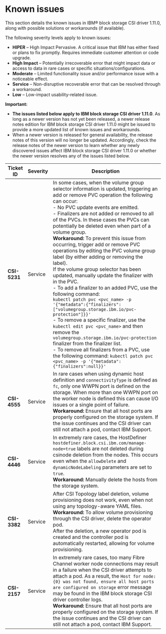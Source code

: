 # Known issues

This section details the known issues in IBM® block storage CSI driver 1.11.0, along with possible solutions or workarounds (if available).

The following severity levels apply to known issues:

-   **HIPER** – High Impact Pervasive. A critical issue that IBM has either fixed or plans to fix promptly. Requires immediate customer attention or code upgrade.
-   **High Impact** – Potentially irrecoverable error that might impact data or access to data in rare cases or specific situations/configurations.
-   **Moderate** – Limited functionality issue and/or performance issue with a noticeable effect.
-   **Service** – Non-disruptive recoverable error that can be resolved through a workaround.
-   **Low** – Low-impact usability-related issue.

**Important:**

-   **The issues listed below apply to IBM block storage CSI driver 1.11.0**. As long as a newer version has not yet been released, a newer release notes edition for IBM block storage CSI driver 1.11.0 might be issued to provide a more updated list of known issues and workarounds.
-   When a newer version is released for general availability, the release notes of this version will no longer be updated. Accordingly, check the release notes of the newer version to learn whether any newly discovered issues affect IBM block storage CSI driver 1.11.0 or whether the newer version resolves any of the issues listed below.

|Ticket ID|Severity|Description|
|---------|--------|-----------|
|**CSI-5231**|Service|In some cases, when the volume group selector information is updated, triggering an add or remove PVC operation the following can occur:<br/> - No PVC update events are emitted.<br/>- Finalizers are not added or removed to all of the PVCs. In these cases the PVCs can potentially be deleted even when part of a volume group. <br>**Workaround:** To prevent this issue from occurring, trigger add or remove PVC operations by editing the PVC volume group label (by either adding or removing the label).<br/>If the volume group selector has been updated, manually update the finalizer with in the PVC.<br/> - To add a finalizer to an added PVC, use the following command:<br>`kubectl patch pvc <pvc_name> -p '{"metadata":{"finalizers":["volumegroup.storage.ibm.io/pvc-protection"]}}'`<br>- To remove a specific finalizer, use the `kubectl edit pvc <pvc_name>` and then remove the `volumegroup.storage.ibm.io/pvc-protection` finalizer from the finalizer list.<br>- To remove all finalizers from a PVC, use the following command: `kubectl patch pvc <pvc_name> -p '{"metadata":{"finalizers":null}}'`|
|**CSI-4555**|Service|In rare cases when using dynamic host definition and `connectivityType` is defined as `fc`, only one WWPN port is defined on the storage. When more than one WWPN port on the worker node is defined this can cause I/O issues or a single point of failure.<br>**Workaround:** Ensure that all host ports are properly configured on the storage system. If the issue continues and the CSI driver can still not attach a pod, contact IBM Support.|
|**CSI-4446**|Service|In extremely rare cases, the HostDefiner `hostdefiner.block.csi.ibm.com/manage-node=true` labels are not deleted during csinode deletion from the nodes. This occurs even when the `allowDelete` and `dynamicNodeLabeling` parameters are set to `true`.<br>**Workaround:** Manually delete the hosts from the storage system.|
|**CSI-3382**|Service|After CSI Topology label deletion, volume provisioning does not work, even when not using any topology-aware YAML files.<br>**Workaround:** To allow volume provisioning through the CSI driver, delete the operator pod. <br>After the deletion, a new operator pod is created and the controller pod is automatically restarted, allowing for volume provisioning.|
|**CSI-2157**|Service|In extremely rare cases, too many Fibre Channel worker node connections may result in a failure when the CSI driver attempts to attach a pod. As a result, the `Host for node: {0} was not found, ensure all host ports are configured on storage` error message may be found in the IBM block storage CSI driver controller logs. <br>**Workaround:** Ensure that all host ports are properly configured on the storage system. If the issue continues and the CSI driver can still not attach a pod, contact IBM Support.|



